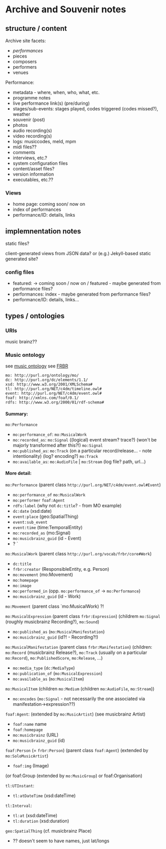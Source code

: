 # Archive and Souvenir notes

## structure / content

Archive site facets:
- *performances*
- pieces
- composers
- performers
- venues

Performance:
- metadata - where, when, who, what, etc.
- programme notes
- live performance link(s) (pre/during)
- stages/sub-events: stages played, codes triggered (codes missed?), weather
- souvenir (post)
- photos
- audio recording(s)
- video recording(s)
- logs: musiccodes, meld, mpm
- midi files??
- comments
- interviews, etc.?
- system configuration files
- content/asset files?
- version information
- executables, etc.??

### Views

- home page: coming soon/ now on
- index of performances
- performance/ID: details, links

## implemnentation notes

static files? 

client-generated views from JSON data? or (e.g.) Jekyll-based static generated site?

### config files

- featured: -> coming soon / now on / featured - maybe generated from performance files?
- performances: index - maybe generated from performance files?
- performance/ID: details, links...

## types / ontologies

### URIs

music brainz??

### Music ontology

see [music ontology](http://musicontology.com/docs/getting-started.html#example-performance)
see [FRBR](http://vocab.org/frbr/core)

```
mo: http://purl.org/ontology/mo/
dc: http://purl.org/dc/elements/1.1/
xsd: http://www.w3.org/2001/XMLSchema#
tl: http://purl.org/NET/c4dm/timeline.owl#
event: http://purl.org/NET/c4dm/event.owl#
foaf: http://xmlns.com/foaf/0.1/
rdfs: http://www.w3.org/2000/01/rdf-schema#
```

#### Summary:

`mo:Performance` 
- `mo:performance_of`: `mo:MusicalWork`
- `mo:recorded_as`: `mo:Signal` ((logical) event stream? trace?) (won't be majorly transformed after this?!) 
`mo:Signal`
- `mo:published_as`: `mo:Track` (on a particular record/release... - note intentionality) (log? encoding?)
`mo:Track`
- `mo:available_as`: `mo:AudioFile` | `mo:Stream` (log file? path, url...)

#### More detail:

`mo:Performance` (parent class `http://purl.org/NET/c4dm/event.owl#Event`)
- `mo:performance_of` `mo:MusicalWork`
- `mo:performer` `foaf:Agent`
- `rdfs:label` (why not `dc:title`? - from MO example)
- `dc:date` (xsd:date)
- `event:place` (geo:SpatialThing)
- `event:sub_event`
- `event:time` (time:TemporalEntity)
- `mo:recorded_as` (mo:Signal)
- `mo:musicbrainz_guid` (id - Event)
- ? `

`mo:MusicalWork` (parent class `http://purl.org/vocab/frbr/core#Work`)
- `dc:title`
- `frbr:creator` (ResponsibleEntity, e.g. Person)
- `mo:movement` (mo:Movement)
- `mo:homepage`
- `mo:image`
- `mo:performed_in` (opp. `mo:performance_of` -> `mo:Performance`)
- `mo:musicbrainz_guid` (id - Work)

`mo:Movement` (parent class `mo:MusicalWork) ?!

`mo:MusicalExpression` (parent class `frbr:Expression`)
(childrem `mo:Signal` (roughly musicbrainz Recording?), `mo:Sound`)
- `mo:published_as` (`mo:MusicalManifestation`)
- `mo:musicbrainz_guid` (id?! - Recording?!)

`mo:MusicalManifestation` (parent class `frbr:Manifestation`)
(children: `mo:Record` (musicbrainz Release?), `mo:Track` (usually on a particular `mo:Record`), `mo:PublishedScore`, `mo:Release`, ...)
- `mo:media_type` (`dc:MediaType`)
- `mo:publication_of` (`mo:MusicalExpression`) 
- `mo:available_as` (`mo:MusicalItem`)

`mo:MusicalItem`
(children `mo:Medium` (children `mo:AudioFile`, `mo:Stream`))
- `mo:encodes` (`mo:Signal` - not necessarily the one associated via manifestation->expression??)

`foaf:Agent`: (extended by `mo:MusicArtist`) (see musicbrainz Artist)
- `foaf:name` name
- `foaf:homepage`
- `mo:musicbrainz` (URL)
- `mo:musicbrainz_guid` (id)

`foaf:Person` (= `frbr:Person`) (parent class `foaf:Agent`) (extended by `mo:SoloMusicArtist`)
- `foaf:img` (Image)

(or foaf:Group (extended by `mo:MusicGroup`) or foaf:Organisation)

`tl:UTInstant`:
- `tl:atDateTime` (xsd:dateTime)

`tl:Interval`:
- `tl:at` (xsd:dateTime)
- `tl:duration` (xsd:duration)

`geo:SpatialThing` (cf. musicbrainz Place)
- ?? doesn't seem to have names, just lat/longs
